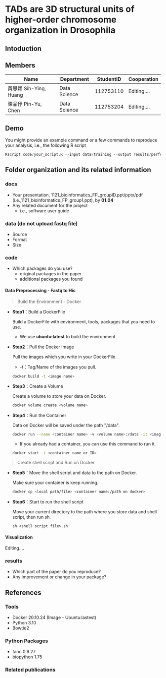 # TADs are 3D structural units of higher-order chromosome organization in Drosophila
## Intoduction


## Members
|Name  | Department   | StudentID     | Cooperation                     |
|----------------|----------|-----------|--------------------------------|
| 黃思穎 Sih-Ying, Huang | Data Science | 112753110 | Editing....            |
| 陳品伃 Pin-Yu, Chen  |  Data Science | 112753204 |  Editing....            |

## Demo 
You might provide an example command or a few commands to reproduce your analysis, i.e., the following R script
```R
Rscript code/your_script.R --input data/training --output results/performance.tsv
```

## Folder organization and its related information
### docs
* Your presentation, 1121_bioinformatics_FP_groupID.ppt/pptx/pdf (i.e.,1121_bioinformatics_FP_group1.ppt), by **01.04**
* Any related document for the project
  * i.e., software user guide

### data (do not upload fastq file)
* Source
* Format
* Size

### code
* Which packages do you use? 
  * original packages in the paper
  * additional packages you found

#### Data Preprocessing - Fastq to Hic
> Build the Environment - Docker
- **Step1**：Build a DockerFile

  Build a DockerFile with environment, tools, packages that you need to use.
    - We use **ubuntu:latest** to build the environment

- **Step2**：Pull the Docker Image

  Pull the images which you write in your DockerFile.
  - -t：Tag/Name of the images you pull.
  ```bash
  docker build -t <image name>
  ```

- **Step3**：Create a Volume

  Create a volume to store your data on Docker.
  ```bash
  docker volume create <volume name>
  ```

- **Step4**：Run the Container

  Data on Docker will be saved under the path "/data".
  ```bash
  docker run --name <container name> -v <volume name>:/data -it <image name>
  ```

    - If you already had a container, you can use this command to run it.
  ```bash
  docker start -i <container name or ID>
  ```

> Create shell script and Run on Docker
- **Step5**：Move the shell script and data to the path on Docker.

  Make sure your container is keep running.
  ```bash
  docker cp <local path/file> <container name:/path on docker>
  ```

- **Step6**：Start to run the shell script

  Move your current directory to the path where you store data and shell script, then run sh.
  ```shell
  sh <shell script file>.sh
  ```

#### Visualization
Editing....

### results
* Which part of the paper do you reproduce?
* Any improvement or change in your package?

## References
### Tools
- Docker 20.10.24 (Image - Ubuntu:lastest)
- Python 3.10
- Bowtie2

### Python Packages
- fanc 0.9.27
- biopython 1.75

### Related publications

